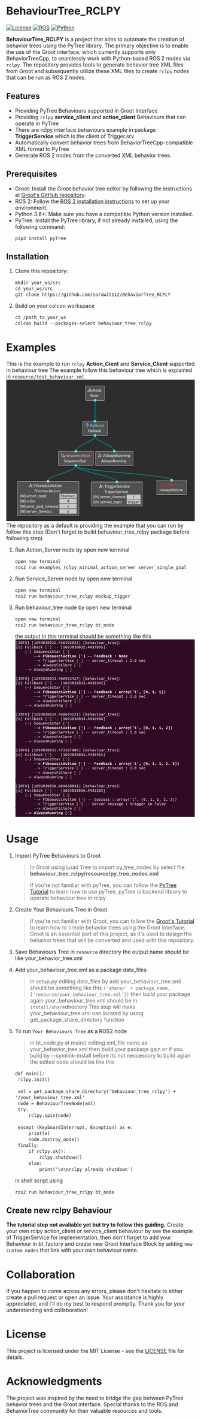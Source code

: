 # BehaviourTree_RCLPY

[![License](https://img.shields.io/badge/License-MIT-blue.svg)](https://opensource.org/licenses/MIT)
[![ROS](https://img.shields.io/badge/ROS-2-blue)](https://index.ros.org/doc/ros2/)
[![Python](https://img.shields.io/badge/Python-3.6+-blue.svg)](https://www.python.org/)

**BehaviourTree_RCLPY** is a project that aims to automate the creation of behavior trees using the PyTree library. The primary objective is to enable the use of the Groot interface, which currently supports only BehaviorTreeCpp, to seamlessly work with Python-based ROS 2 nodes via `rclpy`. The repository provides tools to generate behavior tree XML files from Groot and subsequently utilize these XML files to create `rclpy` nodes that can be run as ROS 2 nodes.

## Features

- Providing PyTree Behaviours supported in Groot Interface
- Providing `rclpy` **service_client** and **action_client** Behaviours that can operate in PyTree
- There are rclpy interface behaviours example in package **TriggerService** which is the client of Trigger.srv 
- Automatically convert behavior trees from BehaviorTreeCpp-compatible XML format to PyTree 
- Generate ROS 2 nodes from the converted XML behavior trees.

## Prerequisites

- Groot: Install the Groot behavior tree editor by following the instructions at [Groot's GitHub repository](https://github.com/BehaviorTree/Groot).
- ROS 2: Follow the [ROS 2 installation instructions](https://index.ros.org/doc/ros2/Installation/) to set up your environment.
- Python 3.6+: Make sure you have a compatible Python version installed.
- PyTree: Install the PyTree library, if not already installed, using the following command:
  ```shell
  pip3 install pyTree
  ```

## Installation

1. Clone this repository:
   ```shell
   mkdir your_ws/src
   cd your_ws/src
   git clone https://github.com/sorawit112/BehaviorTree_RCPLY
2. Build on your colcon workspace
   ```shell
   cd /path_to_your_ws
   colcon build --packages-select behaviour_tree_rclpy
   ```

# Examples

This is the example to run `rclpy` **Action_Cient** and **Service_Client** supported in behaviour tree
The example follow this behaviour tree which is explained in `resource/test_behaviour.xml`
 ![Behaviour Tree](resource/images/test_behaviour_tree.png)
The repository as a default is providing the example that you can run by follow this step (Don't forget to build behaviour_tree_rclpy package before following step)
1. Run Action_Server node by open new terminal
    ```shell
    open new terminal
    ros2 run examples_rclpy_minimal_action_server server_single_goal
    ```
2. Run Service_Server node by open new terminal
    ```shell
    open new terminal
    ros2 run behaviour_tree_rclpy mockup_tigger 
    ```
3. Run behaviour_tree node by open new terminal 
    ```shell
    open new terminal
    ros2 run behaviour_tree_rclpy bt_node 
    ```
    the output in this terminal should be something like this
    ![bt_node](resource/images/bt_node.png)   
# Usage

1. Import PyTree Behaviours to Groot
    > In Groot
    using Load Tree to import py_tree_nodes by select file **behaviour_tree_rclpy/resource/py_tree_nodes.xml**
    
    > If you're not familiar with pyTree, you can follow the [PyTree Tutorial](https://py-trees.readthedocs.io/en/devel/) to learn how to use pyTree. pyTree is backend library to operate behaviour tree in rclpy
2. Create Your Behaviours Tree in Groot 
    > If you're not familiar with Groot, you can follow the [Groot's Tutorial](https://github.com/BehaviorTree/Groot) to learn how to create behavior trees using the Groot interface. Groot is an essential part of this project, as it's used to design the behavior trees that will be converted and used with this repository.
3. Save Behaviours Tree in `resource` directory the output name should be like your_behavior_tree.xml
4. Add your_behaviour_tree.xml as a package data_files
   > in setup.py editing data_files by add your_behaviour_tree.xml should be something like this
   `('share/' + package_name, ['resource/your_behaviour_tree.xml'])`
   then build your package again your_behaviour_tree.xml should be in `install/share`directory
   This step will make your_behaviour_tree.xml can located by using get_package_share_directory function 
5. To run `Your Behaviours Tree` as a ROS2 node
   > in bt_node.py at main() editing xml_file name as your_behavior_tree.xml then build your package gain or if you build by --symlink-install before its not neccessory to build agian the edited code should be like this

   ```
   def main():
    rclpy.init()
    
    xml = get_package_share_directory('behaviour_tree_rclpy') + '/your_behaviour_tree.xml'
    node = BehaviourTreeNode(xml)
    try:
        rclpy.spin(node)
        
    except (KeyboardInterrupt, Exception) as e:
        print(e)
        node.destroy_node()
    finally:
        if rclpy.ok():
            rclpy.shutdown()
        else:
            print('\n\nrclpy already shutdown')
    ```
    in shell script using
    ```shell
    ros2 run behaviour_tree_rclpy bt_node
    ```

## Create new rclpy Behaviour

**The tutorial step not avaliable yet but try to follow this guiding.**
Create your own rclpy action_client or service_client behaviour by see the example of TriggerService for implementation, then don't forget to add your Behaviour in bt_factory and create new Groot Interface Block by adding `new custom nodes` that link with your own behaviour name.
# Collaboration

If you happen to come across any errors, please don't hesitate to either create a pull request or open an issue. Your assistance is highly appreciated, and I'll do my best to respond promptly. Thank you for your understanding and collaboration!

# License
This project is licensed under the MIT License - see the [LICENSE](https://opensource.org/licenses/MIT) file for details.

# Acknowledgments
The project was inspired by the need to bridge the gap between PyTree behavior trees and the Groot interface.
Special thanks to the ROS and BehaviorTree community for their valuable resources and tools.